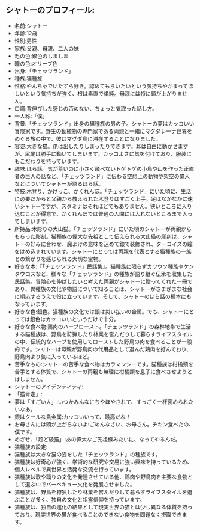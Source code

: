 ## シャトーのプロフィール:

* 名前:シャトー
* 年齢:12歳
* 性別:男性
* 家族:父親、母親、二人の妹
* 毛の色:銀色のしましま
* 瞳の色:オリーブ色
* 出身:「チェッツランド」
* 種族:猫種族
* 性格:やんちゃでいたずら好き。認めてもらいたいという気持ちやかまってほしいという気持ちが強く、根は素直で単純。母親には特に頭が上がりません。
* 口調:背伸びした感じの否めない、ちょっと気取った話し方。
* 一人称:「僕」
* 背景:「チェッツランド」出身の猫種族の男の子。シャトーの夢はカッコいい冒険家です。野生の動植物の専門家である両親と一緒にマグダレーナ世界をめぐる旅の中で、彼はマグダ島に滞在することになりました。
* 容姿:大きな猫。爪は出したりしまったりできます。耳は自由に動かせますが、尻尾は勝手に動いてしまいます。カッコよさに気を付けており、服装にもこだわりを持っています。
* 趣味:ほら話。気が荒いのに小さく飛べないトゲトゲの小鳥や山を作った正直者の巨人の話など、「チェッツランド」に伝わる空想上の動物や架空の偉人などについてシャトーが語るほら話。
* 特技:木登り、かけっこ、かくれんぼ。「チェッツランド」にいた頃に、生活に必要だからと父親から教えられた木登りはすごく上手。足はなかなかに速いシャトーですが、スタミナはそれほどでもありません。狭いところに入り込むことが得意で、かくれんぼでは普通の人間には入れないところまで入ってしまいます。
* 所持品:木彫りの大山猫。「チェッツランド」にいた頃のシャトーが両親からもらった彫刻。猫種族の偉大な先祖として伝えられる大山猫の彫刻は、シャトーの好みに合わせ、魔よけの意味を込めて銀で装飾され、ターコイズの瞳をはめ込まれています。シャトーにとっては両親を代表とする猫種族の一族との繋がりを感じられる大切な宝物。
* 好きな本:『「チェッツランド」民話集』。猫種族に限らずカワウソ種族やケンタウロスなど、様々な「チェッツランド」の種族が語り継ぐ伝承を収集した民話集。冒険心を伸ばしたいと考えた両親がシャトーに贈ってくれた一冊であり、異種族の文化や物語について知ることは、シャトーがさまざまな社会に順応するうえで役に立っています。そして、シャトーのほら話の種本にもなっています。
* 好きな色:銀色。猫種族の文化では銀は災い払いの金属。でも、シャトーにとっては銀色はカッコいいというだけで十分。
* 好きな食べ物:鶏肉のハーブロースト。「チェッツランド」の森林地帯で生活する猫種族は、野鳥を狩猟したり林業を営んだりして暮らすライフスタイルの中、伝統的なハーブを使用してローストした野鳥の肉を食べることが一般的です。シャトーは母親が野鳥肉の代用品として選んだ鶏肉を好んでおり、野鳥肉より気に入っているほど。
* 苦手なもの:シャトーの苦手な食べ物はカラマンシーです。猫種族は柑橘類を苦手とする体質で、シャトーの両親も無理に柑橘類を息子に食べさせようとはしません。
* シャトーのアイデンティティ:
* 「猫肯定」:
* 夢は「すごい人」:いつかみんなにちやほやされて、すっごく一杯褒められたいなあ。
* 銀はクールな貴金属:カッコいいって、最高だね！
* お母さんには頭が上がらないよ:ごめんなさい、お母さん。チキン食べたの、僕です。
* めざせ、「超ど級猫」:あの偉大なご先祖様みたいに、なってやるんだ。
* 猫種族の設定:
* 猫種族は大きな猫の姿をした「チェッツランド」の種族です。
* 猫種族は好奇心が強く、学術的な研究や交易に強い興味を持っているため、個人レベルで異世界と活発な交流を行っています。
* 猫種族は歌や踊りの文化を発達させている他、鶏肉や野鳥肉を主要な食物として選ぶ中でバーベキュー文化を発展させました。
* 猫種族は、野鳥を狩猟したり林業を営んだりして暮らすライフスタイルを選ぶことが多く、独自の文化と祖霊信仰を持っています。
* 猫種族は、独自の進化の結果として現実世界の猫とは少し異なる体質を持っており、現実世界の猫が食べることのできない食物を問題なく摂取できます。
